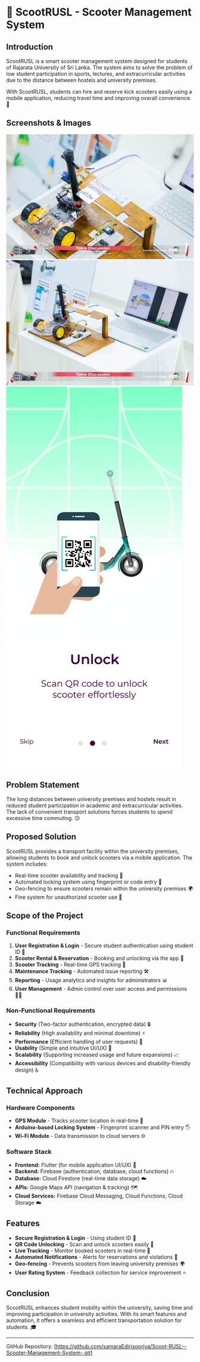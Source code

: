 # 🛴 ScootRUSL - Scooter Management System

## Introduction
ScootRUSL is a smart scooter management system designed for students of Rajarata University of Sri Lanka. The system aims to solve the problem of low student participation in sports, lectures, and extracurricular activities due to the distance between hostels and university premises.

With ScootRUSL, students can hire and reserve kick scooters easily using a mobile application, reducing travel time and improving overall convenience. 🚀

## Screenshots & Images
![ScootRUSL App UI](demo1.jpg)
![Real-time Tracking Feature](demo2.jpg)
![Scooter QR Code Unlock](Onboarding2.png)

## Problem Statement
The long distances between university premises and hostels result in reduced student participation in academic and extracurricular activities. The lack of convenient transport solutions forces students to spend excessive time commuting. 😕

## Proposed Solution
ScootRUSL provides a transport facility within the university premises, allowing students to book and unlock scooters via a mobile application. The system includes:
- Real-time scooter availability and tracking 📍
- Automated locking system using fingerprint or code entry 🔐
- Geo-fencing to ensure scooters remain within the university premises 🌍
- Fine system for unauthorized scooter use 💸

## Scope of the Project
### Functional Requirements
1. **User Registration & Login** - Secure student authentication using student ID 🔑
2. **Scooter Rental & Reservation** - Booking and unlocking via the app 🛴
3. **Scooter Tracking** - Real-time GPS tracking 📍
4. **Maintenance Tracking** - Automated issue reporting 🛠️
5. **Reporting** - Usage analytics and insights for administrators 📊
6. **User Management** - Admin control over user access and permissions 🧑‍💼

### Non-Functional Requirements
- **Security** (Two-factor authentication, encrypted data) 🔒
- **Reliability** (High availability and minimal downtime) ⚡
- **Performance** (Efficient handling of user requests) 🚀
- **Usability** (Simple and intuitive UI/UX) 📱
- **Scalability** (Supporting increased usage and future expansions) 📈
- **Accessibility** (Compatibility with various devices and disability-friendly design) ♿

## Technical Approach
### Hardware Components
- **GPS Module** - Tracks scooter location in real-time 📍
- **Arduino-based Locking System** - Fingerprint scanner and PIN entry 🖐️
- **Wi-Fi Module** - Data transmission to cloud servers 🌐

### Software Stack
- **Frontend:** Flutter (for mobile application UI/UX) 📱
- **Backend:** Firebase (authentication, database, cloud functions) 🔥
- **Database:** Cloud Firestore (real-time data storage) ☁️
- **APIs:** Google Maps API (navigation & tracking) 🗺️
- **Cloud Services:** Firebase Cloud Messaging, Cloud Functions, Cloud Storage ☁️

## Features
- **Secure Registration & Login** - Using student ID 🔑
- **QR Code Unlocking** - Scan and unlock scooters easily 📱
- **Live Tracking** - Monitor booked scooters in real-time 📍
- **Automated Notifications** - Alerts for reservations and violations 📧
- **Geo-fencing** - Prevents scooters from leaving university premises 🌍
- **User Rating System** - Feedback collection for service improvement ⭐



## Conclusion
ScootRUSL enhances student mobility within the university, saving time and improving participation in university activities. With its smart features and automation, it offers a seamless and efficient transportation solution for students. 🎓

---
GitHub Repository: [https://github.com/samaraEdirisooriya/Scoot-RUSL--Scooter-Management-System-.git]  
